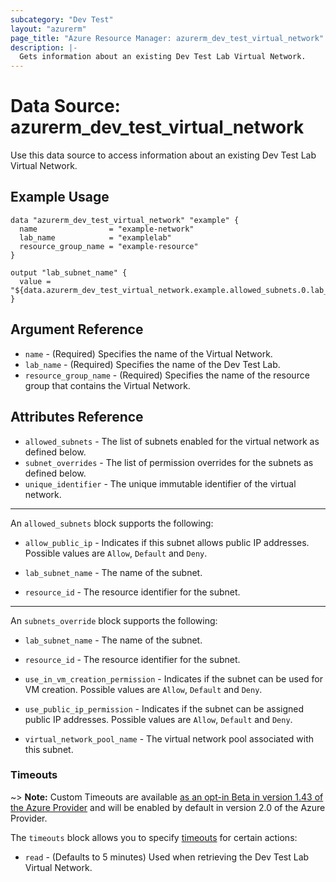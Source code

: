```yaml
---
subcategory: "Dev Test"
layout: "azurerm"
page_title: "Azure Resource Manager: azurerm_dev_test_virtual_network"
description: |-
  Gets information about an existing Dev Test Lab Virtual Network.
---
```


# Data Source: azurerm_dev_test_virtual_network

Use this data source to access information about an existing Dev Test Lab Virtual Network.

## Example Usage

```hcl
data "azurerm_dev_test_virtual_network" "example" {
  name                = "example-network"
  lab_name            = "examplelab"
  resource_group_name = "example-resource"
}

output "lab_subnet_name" {
  value = "${data.azurerm_dev_test_virtual_network.example.allowed_subnets.0.lab_subnet_name}"
}
```

## Argument Reference

* `name` - (Required) Specifies the name of the Virtual Network.
* `lab_name` - (Required) Specifies the name of the Dev Test Lab.
* `resource_group_name` - (Required) Specifies the name of the resource group that contains the Virtual Network.

## Attributes Reference

* `allowed_subnets` - The list of subnets enabled for the virtual network as defined below.
* `subnet_overrides` - The list of permission overrides for the subnets as defined below.
* `unique_identifier` - The unique immutable identifier of the virtual network.

---

An `allowed_subnets` block supports the following:

* `allow_public_ip` - Indicates if this subnet allows public IP addresses. Possible values are `Allow`, `Default` and `Deny`.

* `lab_subnet_name` - The name of the subnet.

* `resource_id` - The resource identifier for the subnet.

---

An `subnets_override` block supports the following:

* `lab_subnet_name` - The name of the subnet.

* `resource_id` - The resource identifier for the subnet.

* `use_in_vm_creation_permission` - Indicates if the subnet can be used for VM creation.  Possible values are `Allow`, `Default` and `Deny`.

* `use_public_ip_permission` - Indicates if the subnet can be assigned public IP addresses.  Possible values are `Allow`, `Default` and `Deny`.

* `virtual_network_pool_name` - The virtual network pool associated with this subnet.

### Timeouts

~> **Note:** Custom Timeouts are available [as an opt-in Beta in version 1.43 of the Azure Provider](/docs/providers/azurerm/guides/2.0-beta.html) and will be enabled by default in version 2.0 of the Azure Provider.

The `timeouts` block allows you to specify [timeouts](https://www.terraform.io/docs/configuration/resources.html#timeouts) for certain actions:

* `read` - (Defaults to 5 minutes) Used when retrieving the Dev Test Lab Virtual Network.
